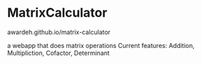# MatrixCalculator
awardeh.github.io/matrix-calculator

a webapp that does matrix operations
Current features:
Addition, Multipliction, Cofactor, Determinant
